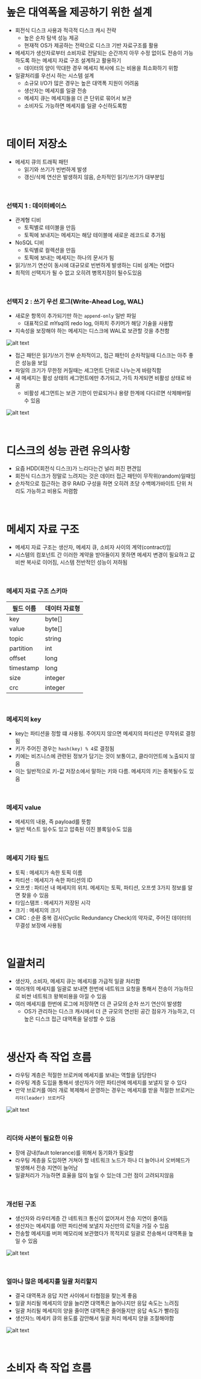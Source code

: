 # 높은 대역폭을 제공하기 위한 설계

- 회전식 디스크 사용과 적극적 디스크 캐시 전략
  - 높은 순차 탐색 성능 제공
  - 현재적 OS가 제공하는 전략으로 디스크 기반 자료구조를 활용
- 메세지가 생산자로부터 소비자로 전달되는 순간까지 아무 수정 없이도 전송이 가능하도록 하는 메세지 자료 구조 설계하고 활용하기
  - 데이터의 양이 막대한 경우 메세지 복사에 드는 비용을 최소화하기 위함
- 일괄처리를 우선시 하는 시스템 설계
  - 소규모 I/O가 많은 경우는 높은 대역폭 지원이 어려움
  - 생산자는 메세지를 일괄 전송
  - 메세지 큐는 메세지들을 더 큰 단위로 묶어서 보관
  - 소비자도 가능하면 메세지를 일괄 수신하도록함

<br>

# 데이터 저장소

- 메세지 큐의 트래픽 패턴
  - 읽기와 쓰기가 빈번하게 발생
  - 갱신/삭제 연산은 발생하지 않음, 순차적인 읽기/쓰기가 대부분임

<br>

### 선택지 1 : 데이터베이스

- 관계형 디비
  - 토픽별로 테이블을 만듬
  - 토픽에 보내지는 메세지는 해당 테이블에 새로운 레코드로 추가됨
- NoSQL 디비
  - 토릭별로 컬렉션을 만듬
  - 토픽에 보내는 메세지는 하나의 문서가 됨
- 읽기/쓰기 연산이 동시에 대규모로 빈번하게 발생하는 디비 설계는 어렵다
- 최적의 선택지가 될 수 없고 오히려 병목지점이 될수도있음

<br>

### 선택지 2 : 쓰기 우선 로그(Write-Ahead Log, WAL)

- 새로운 항목이 추가되기만 하는 `append-only` 일반 파일
  - 대표적으로 mYsql의 redo log, 아파치 주키머가 해당 기술을 사용함
- 지속성을 보장해야 하는 메세지는 디스크에 WAL로 보관할 것을 추천함

![alt text](image-7.png)

- 접근 패턴은 읽기/쓰기 전부 순차적이고, 접근 패턴이 순차적일때 디스크는 아주 좋은 성능을 보임
- 파일의 크기가 무한정 커질때는 세그먼트 단위로 나누는게 바람직함
- 새 메세지는 활성 상태의 세그먼트에만 추가되고, 가득 차게되면 비활성 상태로 바꿈
  - 비활성 세그먼트는 보관 기한이 만료되거나 용량 한계에 다다르면 삭제해버릴수 있음

![alt text](image-8.png)

<br>

# 디스크의 성능 관련 유의사항

- 요즘 HDD(회전식 디스크)가 느리다는건 널리 퍼진 편견임
- 회전식 디스크가 정말로 느려지는 것은 데이터 접근 패턴이 무작위(random)일때임
- 순차적으로 접근하는 경우 RAID 구성을 하면 오히려 초당 수백메가바이트 단위 처리도 가능하고 비용도 저렴함

<br>

# 메세지 자료 구조

- 메세지 자료 구조는 생산자, 메세지 큐, 소비자 사이의 계약(contract)임
- 시스템의 컴포넌트 간 이러한 계약을 받아들이지 못하면 메세지 변경이 필요하고 값비싼 복사로 이어짐, 시스템 전반적인 성능이 저하됨

<br>

### 메세지 자료 구조 스키마

| 필드 이름 | 데이터 자료형 |
| --------- | ------------- |
| key       | byte[]        |
| value     | byte[]        |
| topic     | string        |
| partition | int           |
| offset    | long          |
| timestamp | long          |
| size      | integer       |
| crc       | integer       |

<br>

### 메세지의 key

- key는 파티션을 정할 떄 사용됨. 주어지지 않으면 메세지의 파티션은 무작위로 결정됨
- 키가 주어진 경우는 `hash(key) % 4`로 결정됨
- 키에는 비즈니스에 관련된 정보가 담기는 것이 보통이고, 클라이언트에 노출되지 않음
- 이는 일반적으로 키-값 저장소에서 말하는 키와 다름. 메세지의 키는 중복될수도 있음

<br>

### 메세지 value

- 메세지의 내용, 즉 payload를 뜻함
- 일반 텍스트 일수도 있고 압축된 이진 블록일수도 있음

<br>

### 메세지 기타 필드

- 토픽 : 메세지가 속한 토픽 이름
- 파티션 : 메세지가 속한 파티션의 ID
- 오프셋 : 파티션 내 메세지의 위치. 메세지는 토픽, 파티션, 오프셋 3가지 정보를 알면 찾을 수 있음
- 타임스탬프 : 메세지가 저장된 시각
- 크기 : 메세지의 크기
- CRC : 순환 중복 검사(Cyclic Redundancy Check)의 약자로, 주어진 데이터의 무결성 보장에 사용됨

<br>

# 일괄처리

- 생산자, 소비자, 메세지 큐는 메세지를 가급적 일괄 처리함
- 여러개의 메세지를 일괄로 보내면 한번에 네트워크 요청을 통해서 전송이 가능하므로 비싼 네트워크 왕복비용을 아낄 수 있음
- 여러 메세지를 한번에 로그에 저장하면 더 큰 규모의 순차 쓰기 연산이 발생함
  - OS가 관리하는 디스크 캐시에서 더 큰 규모의 연선된 공간 점유가 가능하고, 더 높은 디스크 접근 대역폭을 달성할 수 있음

<br>

# 생산자 측 작업 흐름

- 라우팅 계층은 적절한 브로커에 메세지를 보내는 역할을 담당한다
- 라우팅 계층 도입을 통해서 생산자가 어떤 파티션에 메세지를 보낼지 알 수 있다
- 만약 브로커를 여러 개로 복제해서 운영하는 경우는 메세지를 받을 적절한 브로커는 `리더(leader) 브로커`다

![alt text](image-9.png)

<br>

### 리더와 사본이 필요한 이유

- 장애 감내(fault tolerance)를 위해서 동기화가 필요함
- 라우팅 계층을 도입하면 거쳐야 할 네트워크 노드가 하나 더 늘어나서 오버헤드가 발생해서 전송 지연이 늘어남
- 일괄처리가 가능하면 효율을 많이 높일 수 있는데 그런 점이 고려되지않음

<br>

### 개선된 구조

- 생산자와 라우터계층 간 네트워크 통신이 없어져서 전송 지연이 줄어듬
- 생산자는 메세지를 어떤 파티션에 보낼지 자신만의 로직을 가질 수 있음
- 전송할 메세지를 버퍼 메모리에 보관했다가 목적지로 일괄로 전송해서 대역폭을 높일 수 있음

![alt text](image-10.png)

<br>

### 얼마나 많은 메세지를 일괄 처리할지

- 결국 대역폭과 응답 지연 사이에서 타협점을 찾는게 좋음
- 일괄 처리될 메세지의 양을 늘리면 대역폭은 늘어나지만 응답 속도는 느려짐
- 일괄 처리될 메세지의 양을 줄이면 대역폭은 줄어들지만 응답 속도가 빨라짐
- 생산자느 메세키 큐의 용도를 감안해서 일괄 처리 메세지 양을 조절해야함

![alt text](image-11.png)

<br>

# 소비자 측 작업 흐름
